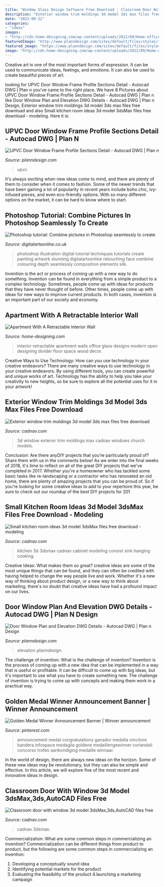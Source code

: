 ```yaml
---
title: "Window Glass Design Software Free Download : Classroom Door With Window 3d Model 3dsmax,3ds,autocad Files Free"
description: "Exterior window trim moldings 3d model 3ds max files free download"
date: "2022-09-22"
categories:
- "ideas"
images:
- "http://cdn.home-designing.com/wp-content/uploads/2012/09/Home-office.jpeg"
featuredImage: "http://www.planndesign.com/sites/default/files/styles/1200x620/public/2019/04/door-window-dwg-details.jpg?itok=Gc2aXhTl"
featured_image: "https://www.planndesign.com/sites/default/files/styles/1200x620/public/dwgs/2017/09/30/image1_40.jpg?itok=Zb4uwFN3"
image: "http://cdn.home-designing.com/wp-content/uploads/2012/09/Home-office.jpeg"
---
```



Creative art is one of the most important forms of expression. It can be used to communicate ideas, feelings, and emotions. It can also be used to create beautiful pieces of art.

	

		
looking for UPVC Door Window Frame Profile Sections Detail - Autocad DWG | Plan n you've came to the right place. We have 8 Pictures about UPVC Door Window Frame Profile Sections Detail - Autocad DWG | Plan n like Door Window Plan and Elevation DWG Details - Autocad DWG | Plan n Design, Exterior window trim moldings 3d model 3ds max files free download and also Small kitchen room ideas 3d model 3dsMax files free download - modeling. Here it is:
		
    
## UPVC Door Window Frame Profile Sections Detail - Autocad DWG | Plan N

<img loading=lazy src="https://www.planndesign.com/sites/default/files/styles/1200x620/public/dwgs/2017/09/30/image1_40.jpg?itok=Zb4uwFN3" onerror="this.onerror=null;this.src='https://tse3.mm.bing.net/th?id=OIP._eCcZ7eFor7790y8Zl57_AHaD0&amp;pid=15.1';" alt="UPVC Door Window Frame Profile Sections Detail - Autocad DWG | Plan n">

_Source: planndesign.com_

>upvc. 

	

It's always exciting when new ideas come to mind, and there are plenty of them to consider when it comes to fashion. Some of the newer trends that have been gaining a lot of popularity in recent years include boho chic, ivy-infused pieces, and even eco-friendly options. With so many different options on the market, it can be hard to know where to start.

    
## Photoshop Tutorial: Combine Pictures In Photoshop Seamlessly To Create

<img loading=lazy src="http://cdn1.digitalartsonline.co.uk/cmsdata/slideshow/3596377/16c-Finished.jpg" onerror="this.onerror=null;this.src='https://tse3.mm.bing.net/th?id=OIP.1YEVFPNjH5lC4QkkdK-DSgHaKY&amp;pid=15.1';" alt="Photoshop tutorial: Combine pictures in Photoshop seamlessly to create">

_Source: digitalartsonline.co.uk_

>photoshop illustration digital tutorial techniques tutorials create painting artwork stunning digitalartsonline retouching face combine colouring depth seamlessly composition elements silk. 

	

Invention is the act or process of coming up with a new way to do something. Invention can be found in everything from a simple product to a complex technology. Sometimes, people come up with ideas for products that they have never thought of before. Other times, people come up with ideas for new ways to improve current products. In both cases, invention is an important part of our society and economy.

    
## Apartment With A Retractable Interior Wall

<img loading=lazy src="http://cdn.home-designing.com/wp-content/uploads/2012/09/Home-office.jpeg" onerror="this.onerror=null;this.src='https://tse1.mm.bing.net/th?id=OIP.-Mik4uUnbRo0tNZ0iTeWyAHaE-&amp;pid=15.1';" alt="Apartment With A Retractable Interior Wall">

_Source: home-designing.com_

>interior retractable apartment walls office glass designs modern open designing divider floor space wood decor. 

	

Creative Ways to Use Technology: How can you use technology in your creative endeavors?
There are many creative ways to use technology in your creative endeavors. By using different tools, you can create powerful and unique works of art. Technology has the ability to help you take your creativity to new heights, so be sure to explore all the potential uses for it in your artwork!

    
## Exterior Window Trim Moldings 3d Model 3ds Max Files Free Download

<img loading=lazy src="https://img.cadnav.com/allimg/150418/1-15041Q63336.jpg" onerror="this.onerror=null;this.src='https://tse2.mm.bing.net/th?id=OIP.8xA0SBjnBJ-6OeigKIKmIwHaFj&amp;pid=15.1';" alt="Exterior window trim moldings 3d model 3ds max files free download">

_Source: cadnav.com_

>3d window exterior trim moldings max cadnav windows church models. 

	

Conclusion: Are there anyDIY projects that you’re particularly proud of? Share them with us in the comments below!
As we enter into the final weeks of 2018, it's time to reflect on all of the great DIY projects that we've completed in 2017. Whether you're a homeowner who has tackled some basic tasks like re-landscaping or a contractor who has renovated an old home, there are plenty of amazing projects that you can be proud of. So if you're looking for some creative ideas to add to your repertoire this year, be sure to check out our roundup of the best DIY projects for 201
    
## Small Kitchen Room Ideas 3d Model 3dsMax Files Free Download - Modeling

<img loading=lazy src="http://img.cadnav.com/allimg/140523/1-140523191220.jpg" onerror="this.onerror=null;this.src='https://tse2.mm.bing.net/th?id=OIP.U78ZIb-EOmlbiFUZIxklOgHaFj&amp;pid=15.1';" alt="Small kitchen room ideas 3d model 3dsMax files free download - modeling">

_Source: cadnav.com_

>kitchen 3d 3dsmax cadnav cabinet modeling consist sink hanging cooking. 

	

Creative Ideas: What makes them so great?
creative ideas are some of the most unique things that can be found, and they can often be credited with having helped to change the way people live and work. Whether it's a new way of thinking about product design, or a new way to think about marketing, there's no doubt that creative ideas have had a profound impact on our lives.

    
## Door Window Plan And Elevation DWG Details - Autocad DWG | Plan N Design

<img loading=lazy src="http://www.planndesign.com/sites/default/files/styles/1200x620/public/2019/04/door-window-dwg-details.jpg?itok=Gc2aXhTl" onerror="this.onerror=null;this.src='https://tse4.mm.bing.net/th?id=OIP.bpz3EwoWWVToL5i84YtJ3QHaD0&amp;pid=15.1';" alt="Door Window Plan and Elevation DWG Details - Autocad DWG | Plan n Design">

_Source: planndesign.com_

>elevation planndesign. 

	

The challenge of invention: What is the challenge of invention?
Invention is the process of coming up with a new idea that can be implemented in a way that is useful or profitable. It can be difficult to come up with big ideas, but it's important to use what you have to create something new. The challenge of invention is trying to come up with concepts and making them work in a practical way.

    
## Golden Medal Winner Announcement Banner | Winner Announcement

<img loading=lazy src="https://i.pinimg.com/originals/b1/a0/2e/b1a02e52bc17999b4010d2cddcbdbca3.jpg" onerror="this.onerror=null;this.src='https://tse2.mm.bing.net/th?id=OIP.wJJXQ9CKcFHq3-vGf06lNAHaEK&amp;pid=15.1';" alt="Golden Medal Winner Announcement Banner | Winner announcement">

_Source: pinterest.com_

>announcement medal congratulations ganador medalla vincitore bandera infospace medaglia goldene medaillengewinner coriandoli concorso trofeo aankondiging medaille winnaar. 

	

In the world of design, there are always new ideas on the horizon. Some of these new ideas may be revolutionary, but they can also be simple and effective. In this article, we will explore five of the most recent and innovative ideas in design.

    
## Classroom Door With Window 3d Model 3dsMax,3ds,AutoCAD Files Free

<img loading=lazy src="https://img.cadnav.com/allimg/140626/1-140626222308.jpg" onerror="this.onerror=null;this.src='https://tse3.mm.bing.net/th?id=OIP.LD6Z_vfVi-zLuYDFllUGwwHaFj&amp;pid=15.1';" alt="Classroom door with window 3d model 3dsMax,3ds,AutoCAD files free">

_Source: cadnav.com_

>cadnav 3dsmax. 

	

Commercialization: What are some common steps in commercializing an invention?
Commercialization can be different things from product to product, but the following are some common steps in commercializing an invention:
1. Developing a conceptually sound idea 
2. Identifying potential markets for the product 
3. Evaluating the feasibility of the product 
4.launching a marketing campaign 

